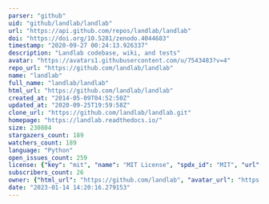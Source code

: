 ```yaml
---
parser: "github"
uid: "github/landlab/landlab"
url: "https://api.github.com/repos/landlab/landlab"
doi: "https://doi.org/10.5281/zenodo.4044683"
timestamp: "2020-09-27 00:24:13.926337"
description: "Landlab codebase, wiki, and tests"
avatar: "https://avatars1.githubusercontent.com/u/7543483?v=4"
repo_url: "https://github.com/landlab/landlab"
name: "landlab"
full_name: "landlab/landlab"
html_url: "https://github.com/landlab/landlab"
created_at: "2014-05-09T04:52:50Z"
updated_at: "2020-09-25T19:59:58Z"
clone_url: "https://github.com/landlab/landlab.git"
homepage: "https://landlab.readthedocs.io/"
size: 230804
stargazers_count: 189
watchers_count: 189
language: "Python"
open_issues_count: 259
license: {"key": "mit", "name": "MIT License", "spdx_id": "MIT", "url": "https://api.github.com/licenses/mit", "node_id": "MDc6TGljZW5zZTEz"}
subscribers_count: 26
owner: {"html_url": "https://github.com/landlab", "avatar_url": "https://avatars1.githubusercontent.com/u/7543483?v=4", "login": "landlab", "type": "Organization"}
date: "2023-01-14 14:20:16.279153"
---
```

